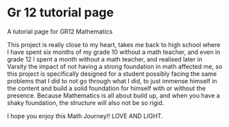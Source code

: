 # Gr 12 tutorial page
 A tutorial page for GR12 Mathematics

This project is really close to my heart, takes me back to high school where I have spent six months of my grade 10 without a math teacher, and even in grade 12 I spent a month without a math teacher, and realised later in Varsity the impact of not having a strong foundation in math affected me, so this project is specifically designed for a student possibly facing the same problems that I did to not go through what I did, to just immense himself in the content and build a solid foundation for himself with or without the presence. Because Mathematics is all about build up, and when you have a shaky foundation, the structure will also not be so rigid.

I hope you enjoy this Math Journey!! LOVE AND LIGHT.
